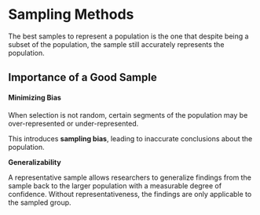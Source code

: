 # Sampling Methods

The best samples to represent a population is the one that despite being a subset of the population, the sample still accurately represents the population.

## Importance of a Good Sample

#### **Minimizing Bias**

When selection is not random, certain segments of the population may be over-represented or under-represented.&#x20;

This introduces **sampling bias**, leading to inaccurate conclusions about the population.

**Generalizability**

A representative sample allows researchers to generalize findings from the sample back to the larger population with a measurable degree of confidence. Without representativeness, the findings are only applicable to the sampled group.


